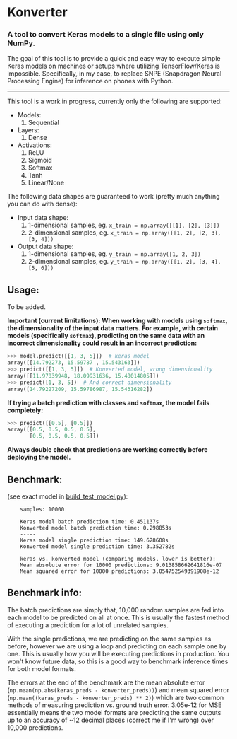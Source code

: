 # Konverter
### A tool to convert Keras models to a single file using only NumPy.

The goal of this tool is to provide a quick and easy way to execute simple Keras models on machines or setups where utilizing TensorFlow/Keras is impossible. Specifically, in my case, to replace SNPE (Snapdragon Neural Processing Engine) for inference on phones with Python.

---
This tool is a work in progress, currently only the following are supported:

  - Models:
    1. Sequential
  - Layers:
    1. Dense
  - Activations:
    1. ReLU
    2. Sigmoid
    3. Softmax
    4. Tanh
    5. Linear/None

The following data shapes are guaranteed to work (pretty much anything you can do with dense):

  - Input data shape:
    1. 1-dimensional samples, eg. `x_train = np.array([[1], [2], [3]])`
    2. 2-dimensional samples, eg. `x_train = np.array([[1, 2], [2, 3], [3, 4]])`
  - Output data shape:
    1. 1-dimensional samples, eg. `y_train = np.array([1, 2, 3])`
    2. 2-dimensional samples, eg. `y_train = np.array([[1, 2], [3, 4], [5, 6]])`

Usage:
---
To be added.

**Important (current limitations): When working with models using `softmax`, the dimensionality of the input data matters. For example, with certain models (specifically `softmax`), predicting on the same data with an incorrect dimensionality could result in an incorrect prediction:**
```python
>>> model.predict([[1, 3, 5]])  # keras model
array([[14.792273, 15.59787 , 15.543163]])
>>> predict([[1, 3, 5]])  # Konverted model, wrong dimensionality
array([[11.97839948, 18.09931636, 15.48014805]])
>>> predict([1, 3, 5])  # And correct dimensionality
array([14.79227209, 15.59786987, 15.54316282])
```

**If trying a batch prediction with classes and `softmax`, the model fails completely:**
```python
>>> predict([[0.5], [0.5]])
array([[0.5, 0.5, 0.5, 0.5],
       [0.5, 0.5, 0.5, 0.5]])
```

**Always double check that predictions are working correctly before deploying the model.**

Benchmark:
---
(see exact model in [build_test_model.py](https://github.com/ShaneSmiskol/Konverter/blob/0150ae6f22404521c9ff77f36a0047d7a95cbeb8/build_test_model.py)):
```
    samples: 10000

    Keras model batch prediction time: 0.451137s
    Konverted model batch prediction time: 0.298853s
    -----
    Keras model single prediction time: 149.628608s
    Konverted model single prediction time: 3.352782s
    
    keras vs. konverted model (comparing models, lower is better):
    Mean absolute error for 10000 predictions: 9.013858662641816e-07
    Mean squared error for 10000 predictions: 3.054752549391908e-12
```

Benchmark info:
---
The batch predictions are simply that, 10,000 random samples are fed into each model to be predicted on all at once. This is usually the fastest method of executing a prediction for a lot of unrelated samples.

With the single predictions, we are predicting on the same samples as before, however we are using a loop and predicting on each sample one by one. This is usually how you will be executing predictions in production. You won't know future data, so this is a good way to benchmark inference times for both model formats.

The errors at the end of the benchmark are the mean absolute error (`np.mean(np.abs(keras_preds - konverter_preds))`) and mean squared error (`np.mean((keras_preds - konverter_preds) ** 2)`) which are two common methods of measuring prediction vs. ground truth error. 3.05e-12 for MSE essentially means the two model formats are predicting the same outputs up to an accuracy of ~12 decimal places (correct me if I'm wrong) over 10,000 predictions.